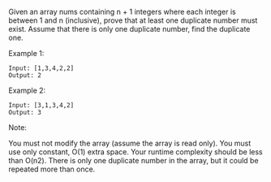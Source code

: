 <!--
 * @Author: shaqsnake
 * @Email: shaqsnake@gmail.com
 * @Date: 2019-08-06 15:29:56
 * @LastEditTime: 2019-08-06 15:30:34
 * @Description: 287. Find the Duplicate Number
 -->
Given an array nums containing n + 1 integers where each integer is between 1 and n (inclusive), prove that at least one duplicate number must exist. Assume that there is only one duplicate number, find the duplicate one.

Example 1:
```
Input: [1,3,4,2,2]
Output: 2
```
Example 2:
```
Input: [3,1,3,4,2]
Output: 3
```
Note:

You must not modify the array (assume the array is read only).
You must use only constant, O(1) extra space.
Your runtime complexity should be less than O(n2).
There is only one duplicate number in the array, but it could be repeated more than once.